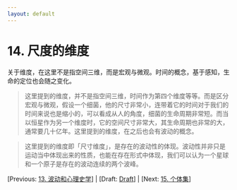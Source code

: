 ```yaml
---
layout: default
---
```

# 14. 尺度的维度

关于维度，在这里不是指空间三维，而是宏观与微观。时间的概念，基于感知，生命的定位也会随之变化。

> 这里提到的维度，并不是指空间三维，时间作为第四个维度等等。而是区分宏观与微观，假设一个细菌，他的尺寸非常小，连带着它的时间对于我们的时间来说也是缩小的，可以看成从人的角度，细菌的生命周期非常短。而当以恒星作为另一个维度时，它的空间尺寸非常大，其生命周期也非常的大，通常要几十亿年。这里提到的维度，在之后也会有波动的概念。

> 这里提到的维度即「尺寸维度」，是存在的波动性的体现。波动性并非只是运动当中体现出来的性质，也能在存在形式中体现，我们可以认为一个星球和一个原子是存在的波动连续的两个波峰。

[Previous: [13. 波动和心理史学](13.md)] | [Draft: [Draft](../Draft.md)] | [Next: [15. 个体集](15.md)]
